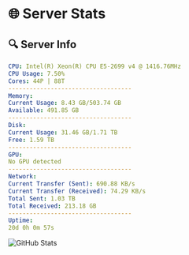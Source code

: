 # 🌐 Server Stats
## 🔍 Server Info
```yaml
CPU: Intel(R) Xeon(R) CPU E5-2699 v4 @ 1416.76MHz
CPU Usage: 7.50%
Cores: 44P | 88T
-----------------------------------
Memory:
Current Usage: 8.43 GB/503.74 GB
Available: 491.85 GB
-----------------------------------
Disk:
Current Usage: 31.46 GB/1.71 TB
Free: 1.59 TB
-----------------------------------
GPU:
No GPU detected
-----------------------------------
Network:
Current Transfer (Sent): 690.88 KB/s
Current Transfer (Received): 74.29 KB/s
Total Sent: 1.03 TB
Total Received: 213.18 GB
-----------------------------------
Uptime:
20d 0h 0m 57s
```
![GitHub Stats](https://img.shields.io/badge/Updated-2025-05-09_17:09:45-blue)